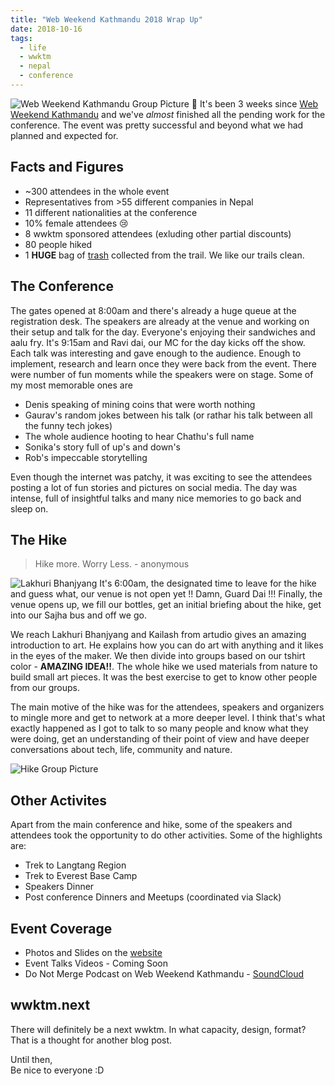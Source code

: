 ```yaml
---
title: "Web Weekend Kathmandu 2018 Wrap Up"
date: 2018-10-16
tags:
  - life
  - wwktm
  - nepal
  - conference
---
```

![Web Weekend Kathmandu Group Picture](/images/wwktm.png)
🌯 It's been 3 weeks since [Web Weekend Kathmandu](https://2018.wwktm.co) and we've *almost* finished all the pending work for the conference. The event was pretty successful and beyond what we had planned and expected for.

## Facts and Figures

* ~300 attendees in the whole event
* Representatives from >55 different companies in Nepal
* 11 different nationalities at the conference
* 10% female attendees 😢
* 8 wwktm sponsored attendees (exluding other partial discounts)
* 80 people hiked
* 1 **HUGE** bag of [trash](https://www.facebook.com/wwktm/photos/a.528653844206624/528657844206224/) collected from the trail. We like our trails clean.

## The Conference

The gates opened at 8:00am and there's already a huge queue at the registration desk. The speakers are already at the venue and working on their setup and talk for the day. Everyone's enjoying their sandwiches and aalu fry. It's 9:15am and Ravi dai, our MC for the day kicks off the show. Each talk was interesting and gave enough to the audience. Enough to implement, research and learn once they were back from the event.
There were number of fun moments while the speakers were on stage. Some of my most memorable ones are

* Denis speaking of mining coins that were worth nothing
* Gaurav's random jokes between his talk (or rathar his talk between all the funny tech jokes)
* The whole audience hooting to hear Chathu's full name
* Sonika's story full of up's and down's
* Rob's impeccable storytelling

Even though the internet was patchy, it was exciting to see the attendees posting a lot of fun stories and pictures on social media. The day was intense, full of insightful talks and many nice memories to go back and sleep on.

## The Hike

> Hike more. Worry Less. - anonymous

![Lakhuri Bhanjyang](https://scontent.fktm8-1.fna.fbcdn.net/v/t1.0-9/42837675_528654064206602_8850110765760249856_o.jpg?_nc_cat=106&oh=ad9ca1b25a65febc319d722c5b43bc18&oe=5C47BEF2)
It's 6:00am, the designated time to leave for the hike and guess what, our venue is not open yet !! Damn, Guard Dai !!! Finally, the venue opens up, we fill our bottles, get an initial briefing about the hike, get into our Sajha bus and off we go.

We reach Lakhuri Bhanjyang and Kailash from artudio gives an amazing introduction to art. He explains how you can do art with anything and it likes in the eyes of the maker. We then divide into groups based on our tshirt color - **AMAZING IDEA!!**. The whole hike we used materials from nature to build small art pieces. It was the best exercise to get to know other people from our groups.

The main motive of the hike was for the attendees, speakers and organizers to mingle more and get to network at a more deeper level. I think that's what exactly happened as I got to talk to so many people and know what they were doing, get an understanding of their point of view and have deeper conversations about tech, life, community and nature.

![Hike Group Picture](https://scontent.fktm8-1.fna.fbcdn.net/v/t1.0-9/42876490_528659487539393_8298242519452352512_o.jpg?_nc_cat=111&oh=634f968857a45d3bb197057c4e90e60d&oe=5C4CA760)


## Other Activites

Apart from the main conference and hike, some of the speakers and attendees took the opportunity to do other activities. Some of the highlights are:

* Trek to Langtang Region
* Trek to Everest Base Camp
* Speakers Dinner
* Post conference Dinners and Meetups (coordinated via Slack)

## Event Coverage

* Photos and Slides on the [website](https://2018.wwktm.co)
* Event Talks Videos - Coming Soon
* Do Not Merge Podcast on Web Weekend Kathmandu - [SoundCloud](https://soundcloud.com/do-not-merge/web-weekend-kathmandu-how-it-went)

## wwktm.next
There will definitely be a next wwktm. In what capacity, design, format? That is a thought for another blog post.

Until then,  
Be nice to everyone :D

